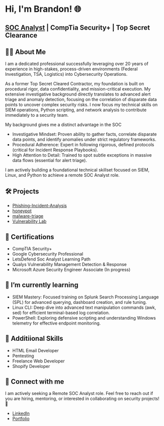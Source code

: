 <h1>Hi, I'm Brandon! 🌐</h1>
<h2><a href="https://github.com/codewithbrandon">SOC Analyst</a> | <a>CompTia Security+</a> | <a> Top Secret Clearance</a></h2>

<h2>👨‍💻 About Me</h2>
<p>I am a dedicated professional successfully leveraging over 20 years of experience in high-stakes, process-driven environments (Federal Investigation, TSA, Logistics) into Cybersecurity Operations.

As a former Top Secret Cleared Contractor, my foundation is built on procedural rigor, data confidentiality, and mission-critical execution. My extensive investigative background directly translates to advanced alert triage and anomaly detection, focusing on the correlation of disparate data points to uncover complex security risks. I now focus my technical skills on SIEM operations, Python scripting, and network analysis to contribute immediately to a security team.</p>

My background gives me a distinct advantage in the SOC

<ul>
  <li>Investigative Mindset: Proven ability to gather facts, correlate disparate data points, and identify anomalies under strict regulatory frameworks.</li>

  <li>Procedural Adherence: Expert in following rigorous, defined protocols (critical for Incident Response Playbooks).</li>

  <li>High Attention to Detail: Trained to spot subtle exceptions in massive data flows (essential for alert triage).</li>
</ul>

I am actively building a foundational technical skillset focused on SIEM, Linux, and Python to achieve a remote SOC Analyst role.

<h2>🛠️ Projects</h2>
<ul>
  <li><a href="https://github.com/codewithbrandon/Phishing-Incident-Analysis">Phishing-Incident-Analysis</a></li>
  <li><a href="https://github.com/codewithbrandon/honeypot">honeypot</a></li>
  <li><a href="https://github.com/codewithbrandon/malware-triage">malware-triage</a></li>
  <li><a href="https://github.com/codewithbrandon/vulnlab1">Vulnerability Lab</a></li>
</ul>

<h2>📜 Certifications</h2>
<ul>
  <li>CompTIA Security+</li>
  <li>Google Cybersecurity Professional</li>
  <li>LetsDefend Soc Analyst Learning Path</li>
  <li>Qualys Vulnerability Management Detection & Response</li>
  <li>Microsoft Azure Security Engineer Associate (In progress)</li>
</ul>

<h2>🌱 I’m currently learning</h2>
<ul>
  <li>SIEM Mastery: Focused training on Splunk Search Processing Language (SPL) for advanced querying, dashboard creation, and rule tuning.</li>
  <li>Linux CLI: Deep dive into advanced text manipulation commands (awk, sed) for efficient terminal-based log correlation.</li>
  <li>PowerShell: Exploring defensive scripting and understanding Windows telemetry for effective endpoint monitoring.</li>
</ul>

<h2>🤝 Additiional Skills</h2>
<ul>
  <li>HTML Email Developer</li>
  <li>Pentesting</li>
  <li>Freelance Web Developer</li>
  <li>Shopify Developer</li>
</ul>

<h2>🤝 Connect with me</h2>
<p>I am actively seeking a Remote SOC Analyst role. Feel free to reach out if you are hiring, mentoring, or interested in collaborating on security projects!🚀</p>
<ul>
  <li><a href="https://www.linkedin.com/in/brand0n-harris">LinkedIn</a></li>
  <li><a href="https://www.brandonharris.dev">Portfolio</a></li>
</ul>

<!--
**codewithbrandon/codewithbrandon** is a ✨ _special_ ✨ repository because its `README.md` (this file) appears on your GitHub profile.

Here are some ideas to get you started:

- 🔭 I’m currently working on refining my email development skills and Shopify store integrations.
- 🌱 I’m currently learning more about cybersecurity integration in HTML emails and Shopify apps.
- 👯 I’m looking to collaborate on innovative email design projects and Shopify development.
- 🤔 I’m looking for help with understanding advanced CSS for email and liquid templates for Shopify.
- 💬 Ask me about anything from HTML emails to cybersecurity tips to Shopify best practices.
- 📫 How to reach me: [LinkedIn](https://www.linkedin.com/in/brandon-harris-49b514253/)
- 😄 Pronouns: He/Him
- ⚡ Fun fact: I love blending tech solutions with creative design!
-->
